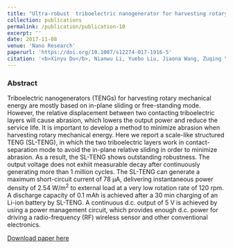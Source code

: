 ```yaml
---
title: "Ultra-robust  triboelectric nanogenerator for harvesting rotary mechanical energy"
collection: publications
permalink: /publication/publication-10
excerpt: ''
date: 2017-11-08
venue: 'Nano Research'
paperurl: 'https://doi.org/10.1007/s12274-017-1916-5'
citation: '<b>Xinyu Du</b>, Nianwu Li, Yuebo Liu, Jiaona Wang, Zuqing Yuan, Yingying Yin, Ran Cao, Shuyu Zhao, Bin Wang, Zhong Lin Wang, and Congju Li, "Ultra-robust  triboelectric nanogenerator for harvesting rotary mechanical energy", <b><i>Nano Res.</i> accepted</b> (2017)'
---
```

### Abstract

Triboelectric nanogenerators (TENGs) for harvesting rotary mechanical energy 
are mostly based on in-plane sliding or free-standing mode. However, the 
relative displacement between two contacting triboelectric layers will cause 
abrasion, which lowers the output power and reduce the service life. It is 
important to develop a method  to minimize abrasion when harvesting rotary 
mechanical energy. Here we report a scale-like structured TENG (SL-TENG), in 
which the two triboelectric layers work in contact-separation mode to avoid the in-plane relative sliding in order to minimize abrasion. As a result, the SL-TENG shows outstanding robustness. The output voltage does not exhiit 
measurable decay after continuously generating more than 1 million cycles. The SL-TENG can generate a maximum short-circuit current of 78  μA, delivering instantaneous power density of 2.54 W/m<sup>2</sup> to external load at a very low rotation rate of 120 rpm. A discharge capacity of 0.1 mAh is achieved after a 30 min charging of an Li-ion battery by SL-TENG. A continuous d.c. output of 5 V is achieved by using a power management circuit, which provides enough d.c. power for driving a radio-frequency (RF) wireless sensor and other conventional electronics. 

[Download paper here](https://link.springer.com/article/10.1007%2Fs12274-017-1916-5)